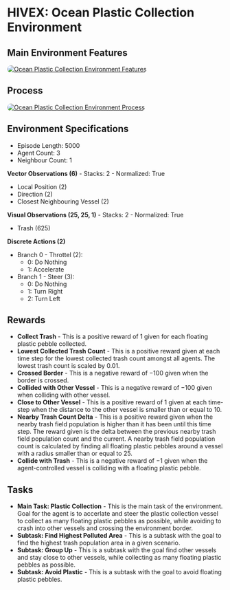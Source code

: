 # HIVEX: Ocean Plastic Collection Environment

## Main Environment Features

<a href="url"><img src="[ANONYMIZED]" width="auto" style="border-radius:10px" alt="Ocean Plastic Collection Environment Features"></a>

## Process

<a href="url"><img src="[ANONYMIZED]" width="auto" style="border-radius:10px" alt="Ocean Plastic Collection Environment Process"></a>

## Environment Specifications

- Episode Length: 5000
- Agent Count: 3
- Neighbour Count: 1

**Vector Observations (6)** - Stacks: 2 - Normalized: True

- Local Position (2)
- Direction (2)
- Closest Neighbouring Vessel (2)

**Visual Observations (25, 25, 1)** - Stacks: 2 - Normalized: True

- Trash (625)

**Discrete Actions (2)**

- Branch 0 - Throttel (2):
  - 0: Do Nothing
  - 1: Accelerate
- Branch 1 - Steer (3):
  - 0: Do Nothing
  - 1: Turn Right
  - 2: Turn Left

## Rewards

- **Collect Trash** - This is a positive reward of $1$ given for each floating plastic pebble collected.
- **Lowest Collected Trash Count** - This is a positive reward given at each time step for the lowest collected trash count amongst all agents. The lowest trash count is scaled by $0.01$.
- **Crossed Border** - This is a negative reward of $-100$ given when the border is crossed.
- **Collided with Other Vessel** - This is a negative reward of $-100$ given when colliding with other vessel.
- **Close to Other Vessel** - This is a positive reward of $1$ given at each time-step when the distance to the other vessel is smaller than or equal to $10$.
- **Nearby Trash Count Delta** - This is a positive reward given when the nearby trash field population is higher than it has been until this time step. The reward given is the delta between the previous nearby trash field population count and the current. A nearby trash field population count is calculated by finding all floating plastic pebbles around a vessel with a radius smaller than or equal to $25$.
- **Collide with Trash** - This is a negative reward of $-1$ given when the agent-controlled vessel is colliding with a floating plastic pebble.

## Tasks

- **Main Task: Plastic Collection** - This is the main task of the environment. Goal for the agent is to accerlate and steer the plastic collection vessel to collect as many floating plastic pebbles as possible, while avoiding to crash into other vessels and crossing the environment border.
- **Subtask: Find Highest Polluted Area** - This is a subtask with the goal to find the highest trash population area in a given scenario.
- **Subtask: Group Up** - This is a subtask with the goal find other vessels and stay close to other vessels, while collecting as many floating plastic pebbles as possible.
- **Subtask: Avoid Plastic** - This is a subtask with the goal to avoid floating plastic pebbles.
